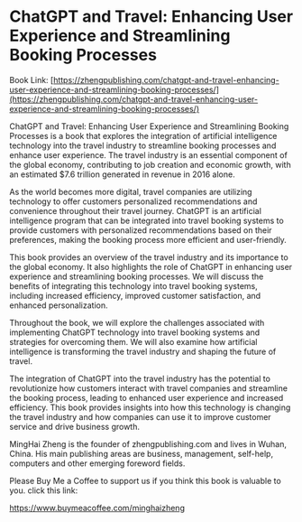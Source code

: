 # ChatGPT and Travel: Enhancing User Experience and Streamlining Booking Processes

Book Link: [https://zhengpublishing.com/chatgpt-and-travel-enhancing-user-experience-and-streamlining-booking-processes/](https://zhengpublishing.com/chatgpt-and-travel-enhancing-user-experience-and-streamlining-booking-processes/)

ChatGPT and Travel: Enhancing User Experience and Streamlining Booking Processes is a book that explores the integration of artificial intelligence technology into the travel industry to streamline booking processes and enhance user experience. The travel industry is an essential component of the global economy, contributing to job creation and economic growth, with an estimated $7.6 trillion generated in revenue in 2016 alone.

As the world becomes more digital, travel companies are utilizing technology to offer customers personalized recommendations and convenience throughout their travel journey. ChatGPT is an artificial intelligence program that can be integrated into travel booking systems to provide customers with personalized recommendations based on their preferences, making the booking process more efficient and user-friendly.

This book provides an overview of the travel industry and its importance to the global economy. It also highlights the role of ChatGPT in enhancing user experience and streamlining booking processes. We will discuss the benefits of integrating this technology into travel booking systems, including increased efficiency, improved customer satisfaction, and enhanced personalization.

Throughout the book, we will explore the challenges associated with implementing ChatGPT technology into travel booking systems and strategies for overcoming them. We will also examine how artificial intelligence is transforming the travel industry and shaping the future of travel.

The integration of ChatGPT into the travel industry has the potential to revolutionize how customers interact with travel companies and streamline the booking process, leading to enhanced user experience and increased efficiency. This book provides insights into how this technology is changing the travel industry and how companies can use it to improve customer service and drive business growth.

MingHai Zheng is the founder of zhengpublishing.com and lives in Wuhan, China. His main publishing areas are business, management, self-help, computers and other emerging foreword fields.

Please Buy Me a Coffee to support us if you think this book is valuable to you. click this link:

https://www.buymeacoffee.com/minghaizheng
